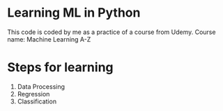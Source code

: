 # Learning ML in Python 

This code is coded by me as a practice of a course from Udemy.
Course name: Machine Learning A-Z

# Steps for learning

1) Data Processing 
2) Regression
3) Classification